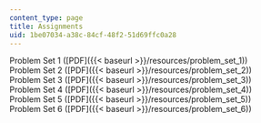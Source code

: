 ```yaml
---
content_type: page
title: Assignments
uid: 1be07034-a38c-84cf-48f2-51d69ffc0a28
---
```


Problem Set 1 ([PDF]({{< baseurl >}}/resources/problem_set_1))  
Problem Set 2 ([PDF]({{< baseurl >}}/resources/problem_set_2))  
Problem Set 3 ([PDF]({{< baseurl >}}/resources/problem_set_3))  
Problem Set 4 ([PDF]({{< baseurl >}}/resources/problem_set_4))  
Problem Set 5 ([PDF]({{< baseurl >}}/resources/problem_set_5))  
Problem Set 6 ([PDF]({{< baseurl >}}/resources/problem_set_6))